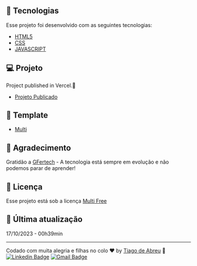## 🚀 Tecnologias

Esse projeto foi desenvolvido com as seguintes tecnologias:

- [HTML5](https://www.w3c.br/pub/Cursos/CursoHTML5/html5-web.pdf)
- [CSS](https://www.w3schools.com/css/)
- [JAVASCRIPT](https://www.javascript.com/)

## 💻 Projeto

Project published in Vercel.💜

- [Projeto Publicado](https://gfertech.com.br)

## 🔖 Template

- [Multi](https://bootstrapmade.com/multi-responsive-bootstrap-template/) 

## 🧠 Agradecimento

Gratidão a [GFertech](https://gfertech.com.br/) - A tecnologia está sempre em evolução e não podemos parar de aprender!


## :memo: Licença

Esse projeto está sob a licença [Multi Free](https://bootstrapmade.com/multi-responsive-bootstrap-template/)

## 📅 Última atualização

17/10/2023 - 00h39min

---

Codado com muita alegria e filhas no colo ♥ by [Tiago de Abreu](http://atriostech.com.br/tiago/) :wave: 
[![Linkedin Badge](https://img.shields.io/badge/-tiagodeabreu-blue?style=flat-square&logo=Linkedin&logoColor=white&link=https://www.linkedin.com/in/tiago-de-abreu-8020b5b1/)](https://www.linkedin.com/in/tiago-de-abreu-8020b5b1/)
[![Gmail Badge](https://img.shields.io/badge/-devtiagoabreu@gmail.com-c14438?style=flat-square&logo=Gmail&logoColor=white&link=mailto:devtiagoabreu@gmail.com)](mailto:devtiagoabreu@gmail.com)
